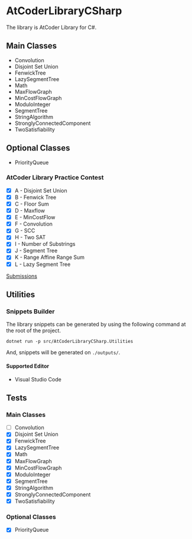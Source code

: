 # AtCoderLibraryCSharp

The library is AtCoder Library for C#.

## Main Classes

- Convolution
- Disjoint Set Union
- FenwickTree
- LazySegmentTree
- Math
- MaxFlowGraph
- MinCostFlowGraph
- ModuloInteger
- SegmentTree
- StringAlgorithm
- StronglyConnectedComponent
- TwoSatisfiability

## Optional Classes

- PriorityQueue

### AtCoder Library Practice Contest

- [x] A - Disjoint Set Union
- [x] B - Fenwick Tree
- [x] C - Floor Sum
- [x] D - Maxflow
- [x] E - MinCostFlow
- [x] F - Convolution
- [x] G - SCC
- [x] H - Two SAT
- [x] I - Number of Substrings
- [x] J - Segment Tree
- [x] K - Range Affine Range Sum
- [x] L - Lazy Segment Tree

[Submissions](https://atcoder.jp/contests/practice2/submissions?f.User=AconCavy)

## Utilities

### Snippets Builder

The library snippets can be generated by using the following command at the root of the project.

```
dotnet run -p src/AtCoderLibraryCSharp.Utilities
```

And, snippets will be generated on `./outputs/`.

#### Supported Editor

- Visual Studio Code

## Tests

### Main Classes

- [ ] Convolution
- [x] Disjoint Set Union
- [x] FenwickTree
- [x] LazySegmentTree
- [x] Math
- [x] MaxFlowGraph
- [x] MinCostFlowGraph
- [x] ModuloInteger
- [x] SegmentTree
- [x] StringAlgorithm
- [x] StronglyConnectedComponent
- [x] TwoSatisfiability

### Optional Classes
- [x] PriorityQueue